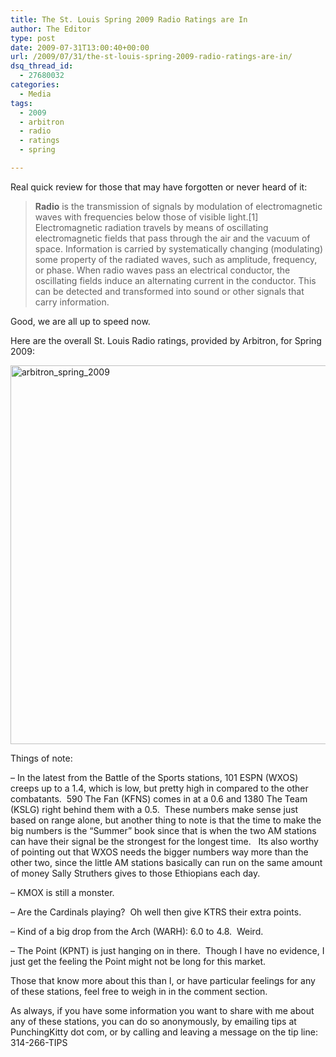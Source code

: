 ```yaml
---
title: The St. Louis Spring 2009 Radio Ratings are In
author: The Editor
type: post
date: 2009-07-31T13:00:40+00:00
url: /2009/07/31/the-st-louis-spring-2009-radio-ratings-are-in/
dsq_thread_id:
  - 27680032
categories:
  - Media
tags:
  - 2009
  - arbitron
  - radio
  - ratings
  - spring

---
```

Real quick review for those that may have forgotten or never heard of it:

> **Radio** is the transmission of signals by modulation of electromagnetic waves with frequencies below those of visible light.[1] Electromagnetic radiation travels by means of oscillating electromagnetic fields that pass through the air and the vacuum of space. Information is carried by systematically changing (modulating) some property of the radiated waves, such as amplitude, frequency, or phase. When radio waves pass an electrical conductor, the oscillating fields induce an alternating current in the conductor. This can be detected and transformed into sound or other signals that carry information.

Good, we are all up to speed now.

Here are the overall St. Louis Radio ratings, provided by Arbitron, for Spring 2009:

<a style="text-decoration: none;" href="http://punchingkitty.com/wp-content/uploads/2009/07/arbitron_spring_2009.png"><img class="aligncenter size-full wp-image-1163" title="arbitron_spring_2009" src="http://punchingkitty.com/wp-content/uploads/2009/07/arbitron_spring_2009.png" alt="arbitron_spring_2009" width="600" height="606" srcset="http://media.punchingkitty.com/wordpress/2009/07/arbitron_spring_2009.png 600w, http://media.punchingkitty.com/wordpress/2009/07/arbitron_spring_2009-297x300.png 297w" sizes="(max-width: 600px) 100vw, 600px" /></a>

Things of note:

&#8211; In the latest from the Battle of the Sports stations, 101 ESPN (WXOS) creeps up to a 1.4, which is low, but pretty high in compared to the other combatants.  590 The Fan (KFNS) comes in at a 0.6 and 1380 The Team (KSLG) right behind them with a 0.5.  These numbers make sense just based on range alone, but another thing to note is that the time to make the big numbers is the &#8220;Summer&#8221; book since that is when the two AM stations can have their signal be the strongest for the longest time.   Its also worthy of pointing out that WXOS needs the bigger numbers way more than the other two, since the little AM stations basically can run on the same amount of money Sally Struthers gives to those Ethiopians each day.

&#8211; KMOX is still a monster.

&#8211; Are the Cardinals playing?  Oh well then give KTRS their extra points.

&#8211; Kind of a big drop from the Arch (WARH): 6.0 to 4.8.  Weird.

&#8211; The Point (KPNT) is just hanging on in there.  Though I have no evidence, I just get the feeling the Point might not be long for this market.

Those that know more about this than I, or have particular feelings for any of these stations, feel free to weigh in in the comment section.

As always, if you have some information you want to share with me about any of these stations, you can do so anonymously, by emailing tips at PunchingKitty dot com, or by calling and leaving a message on the tip line: 314-266-TIPS